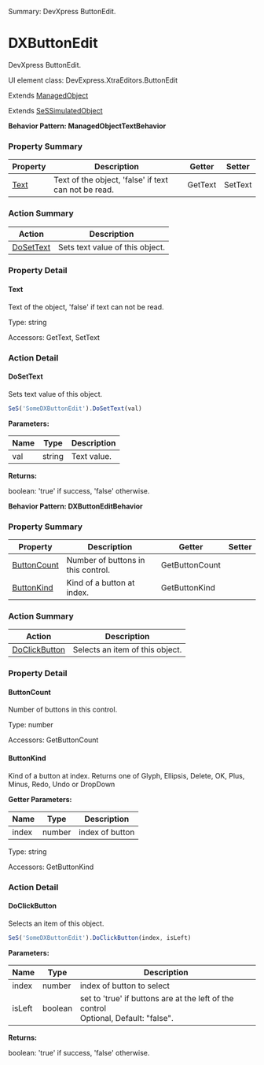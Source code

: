 Summary: DevXpress ButtonEdit.

# DXButtonEdit

DevXpress ButtonEdit.
 
UI element class: DevExpress.XtraEditors.ButtonEdit

Extends [ManagedObject](ManagedObject.md)

Extends [SeSSimulatedObject](SeSSimulatedObject.md)





**Behavior Pattern: ManagedObjectTextBehavior**


<!-- ============================== property summary ========================== -->

  

### Property Summary

| **Property** | **Description** | **Getter** | **Setter** |
| ------------ | --------------- | ---------- | ---------- |
| [Text](#text) | Text of the object, 'false' if text can not be read. | GetText | SetText |



  
<!-- ============================== action summary ========================== -->



### Action Summary

|  **Action** | **Description** | 
| ----------- | --------------- |
|  [DoSetText](#dosettext) | Sets text value of this object. |




<!-- ============================== property detail ========================== -->
  
### Property Detail
    
<a name="Text"></a>
#### Text


Text of the object, 'false' if text can not be read.

      
  
      
Type: string
      
      
Accessors: GetText, SetText
      
    
  
  
<!-- ============================== action detail ========================== -->
  
### Action Detail
    
<a name="DoSetText"></a>    
#### DoSetText

Sets text value of this object.

```javascript
SeS('SomeDXButtonEdit').DoSetText(val)
```


**Parameters:**

|  **Name** | **Type** | **Description** |
| ---------- | -------- | --------------- |
| val | string |  Text value. |




**Returns:**

boolean: 'true' if success, 'false' otherwise.



<a name="see.also.dxbuttonedit.dosettext"></a>

  




**Behavior Pattern: DXButtonEditBehavior**


<!-- ============================== property summary ========================== -->

  

### Property Summary

| **Property** | **Description** | **Getter** | **Setter** |
| ------------ | --------------- | ---------- | ---------- |
| [ButtonCount](#buttoncount) | Number of buttons in this control. | GetButtonCount |  |
| [ButtonKind](#buttonkind) | Kind of a button at index. | GetButtonKind |  |



  
<!-- ============================== action summary ========================== -->



### Action Summary

|  **Action** | **Description** | 
| ----------- | --------------- |
|  [DoClickButton](#doclickbutton) | Selects an item of this object. |




<!-- ============================== property detail ========================== -->
  
### Property Detail
    
<a name="ButtonCount"></a>
#### ButtonCount


Number of buttons in this control.

      
  
      
Type: number
      
      
Accessors: GetButtonCount
      
    
<a name="ButtonKind"></a>
#### ButtonKind


Kind of a button at index. Returns one of Glyph, Ellipsis, Delete, OK, Plus, Minus, Redo, Undo or DropDown

      
**Getter Parameters:**

| **Name** | **Type** | **Description** |
| -------- | -------- | --------------- |  
| index | number | index of button |


  
      
Type: string
      
      
Accessors: GetButtonKind
      
    
  
  
<!-- ============================== action detail ========================== -->
  
### Action Detail
    
<a name="DoClickButton"></a>    
#### DoClickButton

Selects an item of this object.

```javascript
SeS('SomeDXButtonEdit').DoClickButton(index, isLeft)
```


**Parameters:**

|  **Name** | **Type** | **Description** |
| ---------- | -------- | --------------- |
| index | number |  index of button to select |
| isLeft | boolean |  set to 'true' if buttons are at the left of the control<br>Optional, Default: "false". |




**Returns:**

boolean: 'true' if success, 'false' otherwise.



<a name="see.also.dxbuttonedit.doclickbutton"></a>

  

